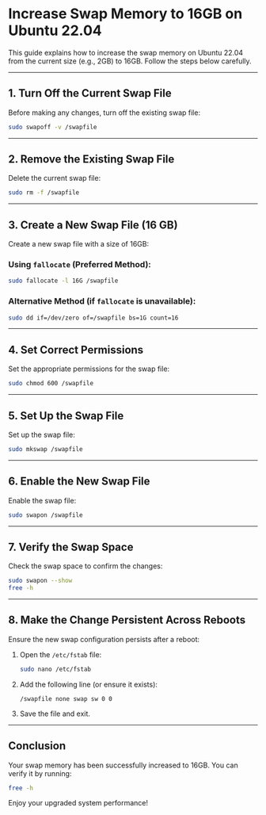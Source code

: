 # Increase Swap Memory to 16GB on Ubuntu 22.04

This guide explains how to increase the swap memory on Ubuntu 22.04 from the current size (e.g., 2GB) to 16GB. Follow the steps below carefully.

---

## **1. Turn Off the Current Swap File**
Before making any changes, turn off the existing swap file:

```bash
sudo swapoff -v /swapfile
```

---

## **2. Remove the Existing Swap File**
Delete the current swap file:

```bash
sudo rm -f /swapfile
```

---

## **3. Create a New Swap File (16 GB)**
Create a new swap file with a size of 16GB:

### Using `fallocate` (Preferred Method):
```bash
sudo fallocate -l 16G /swapfile
```

### Alternative Method (if `fallocate` is unavailable):
```bash
sudo dd if=/dev/zero of=/swapfile bs=1G count=16
```

---

## **4. Set Correct Permissions**
Set the appropriate permissions for the swap file:

```bash
sudo chmod 600 /swapfile
```

---

## **5. Set Up the Swap File**
Set up the swap file:

```bash
sudo mkswap /swapfile
```

---

## **6. Enable the New Swap File**
Enable the swap file:

```bash
sudo swapon /swapfile
```

---

## **7. Verify the Swap Space**
Check the swap space to confirm the changes:

```bash
sudo swapon --show
free -h
```

---

## **8. Make the Change Persistent Across Reboots**
Ensure the new swap configuration persists after a reboot:

1. Open the `/etc/fstab` file:

   ```bash
   sudo nano /etc/fstab
   ```

2. Add the following line (or ensure it exists):

   ```plaintext
   /swapfile none swap sw 0 0
   ```

3. Save the file and exit.

---

## **Conclusion**
Your swap memory has been successfully increased to 16GB. You can verify it by running:

```bash
free -h
```

Enjoy your upgraded system performance!
